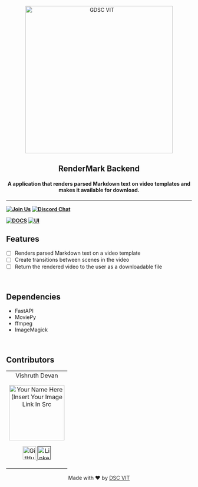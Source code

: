 <p align="center">
<a href="https://dscvit.com">
	<img width="400" src="https://user-images.githubusercontent.com/56252312/159312411-58410727-3933-4224-b43e-4e9b627838a3.png#gh-light-mode-only" alt="GDSC VIT"/>
</a>
	<h2 align="center"> RenderMark Backend </h2>
	<h4 align="center"> A application that renders parsed Markdown text on video templates and makes it available for download. <h4>
</p>

---
[![Join Us](https://img.shields.io/badge/Join%20Us-Developer%20Student%20Clubs-red)](https://dsc.community.dev/vellore-institute-of-technology/)
[![Discord Chat](https://img.shields.io/discord/760928671698649098.svg)](https://discord.gg/498KVdSKWR)

[![DOCS](https://img.shields.io/badge/Documentation-see%20docs-green?style=flat-square&logo=appveyor)](INSERT_LINK_FOR_DOCS_HERE) 
  [![UI ](https://img.shields.io/badge/User%20Interface-Link%20to%20UI-orange?style=flat-square&logo=appveyor)](INSERT_UI_LINK_HERE)


## Features
- [ ]  Renders parsed Markdown text on a video template
- [ ]  Create transitions between scenes in the video 
- [ ]  Return the rendered video to the user as a downloadable file

<br>

## Dependencies
 - FastAPI
 - MoviePy
 - ffmpeg
 - ImageMagick


<!-- ## Running

Will be added in the next PR

< directions to install > 
```bash
< insert code >
```

< directions to execute >

```bash
< insert code >
``` -->

<br>

## Contributors

<table>
	<tr align="center">
		<td>
		Vishruth Devan
		<p align="center">
			<img src = "https://avatars.githubusercontent.com/u/87470277" width="150" height="150" alt="Your Name Here (Insert Your Image Link In Src">
		</p>
			<p align="center">
				<a href = "https://github.com/vishruthdevan">
					<img src = "http://www.iconninja.com/files/241/825/211/round-collaboration-social-github-code-circle-network-icon.svg" width="36" height = "36" alt="GitHub"/>
				</a>
				<a href = "">
					<img src = "http://www.iconninja.com/files/863/607/751/network-linkedin-social-connection-circular-circle-media-icon.svg" width="36" height="36" alt="LinkedIn"/>
				</a>
			</p>
		</td>
	</tr>
</table>

<p align="center">
	Made with ❤ by <a href="https://dscvit.com">DSC VIT</a>
</p>
